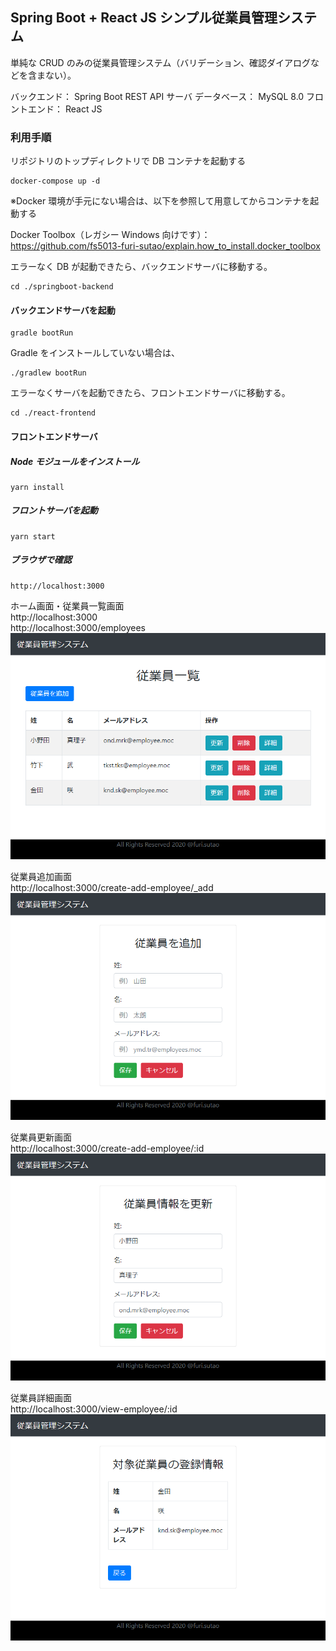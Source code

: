 ## Spring Boot + React JS シンプル従業員管理システム  
単純な CRUD のみの従業員管理システム（バリデーション、確認ダイアログなどを含まない）。

バックエンド： Spring Boot REST API サーバ
データベース： MySQL 8.0
フロントエンド： React JS

### 利用手順
リポジトリのトップディレクトリで DB コンテナを起動する
```console
docker-compose up -d
```

※Docker 環境が手元にない場合は、以下を参照して用意してからコンテナを起動する

Docker Toolbox（レガシー Windows 向けです）：  
https://github.com/fs5013-furi-sutao/explain.how_to_install.docker_toolbox

エラーなく DB が起動できたら、バックエンドサーバに移動する。
```console
cd ./springboot-backend
```

#### バックエンドサーバを起動
```console
gradle bootRun
```

Gradle をインストールしていない場合は、
```console
./gradlew bootRun
```

エラーなくサーバを起動できたら、フロントエンドサーバに移動する。
```console
cd ./react-frontend
```

#### フロントエンドサーバ

##### Node モジュールをインストール
```console
yarn install
```

##### フロントサーバを起動
```console
yarn start
```

##### ブラウザで確認
```
http://localhost:3000
```

ホーム画面・従業員一覧画面  
http://localhost:3000  
http://localhost:3000/employees
![従業員一覧画面](./screen_capture/employees_list.png)

従業員追加画面  
http://localhost:3000/create-add-employee/_add
![従業員一覧画面](./screen_capture/add_employee.png)

従業員更新画面  
http://localhost:3000/create-add-employee/:id
![従業員更新画面](./screen_capture/update_employee.png)

従業員詳細画面  
http://localhost:3000/view-employee/:id
![従業員更新画面](./screen_capture/employee_detail.png)
